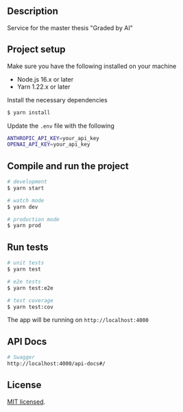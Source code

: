 ## Description

Service for the master thesis "Graded by AI"

## Project setup
Make sure you have the following installed on your machine
- Node.js 16.x or later
- Yarn 1.22.x or later

Install the necessary dependencies
```bash
$ yarn install
```

Update the `.env` file with the following
```bash
ANTHROPIC_API_KEY=your_api_key
OPENAI_API_KEY=your_api_key
```

## Compile and run the project

```bash
# development
$ yarn start

# watch mode
$ yarn dev

# production mode
$ yarn prod
```

## Run tests

```bash
# unit tests
$ yarn test

# e2e tests
$ yarn test:e2e

# test coverage
$ yarn test:cov
```

The app will be running on `http://localhost:4000`

## API Docs

```bash
# Swagger
http://localhost:4000/api-docs#/
```

## License

[MIT licensed](https://github.com/nestjs/nest/blob/master/LICENSE).
